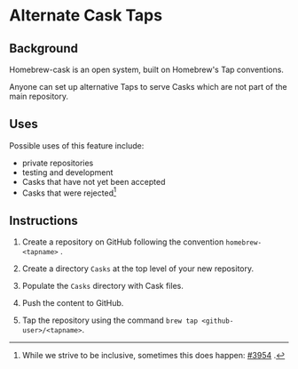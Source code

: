# Alternate Cask Taps

## Background

Homebrew-cask is an open system, built on Homebrew's Tap conventions.

Anyone can set up alternative Taps to serve Casks which are not part of
the main repository.

## Uses

Possible uses of this feature include:

 * private repositories
 * testing and development
 * Casks that have not yet been accepted
 * Casks that were rejected[^1]

## Instructions

1. Create a repository on GitHub following the convention `homebrew-<tapname>` .

2. Create a directory `Casks` at the top level of your new repository.

3. Populate the `Casks` directory with Cask files.

4. Push the content to GitHub.

5. Tap the repository using the command `brew tap <github-user>/<tapname>`.

[^1]: While we strive to be inclusive, sometimes this does happen: [#3954](https://github.com/caskroom/homebrew-cask/pull/3954) .
